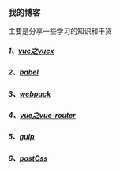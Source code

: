 ### 我的博客
主要是分享一些学习的知识和干货

##### 1、[vue之vuex](https://github.com/lzccheng/MyBlog/blob/master/vue%E4%B9%8Bvuex.md)
##### 2、[babel](https://github.com/lzccheng/MyBlog/blob/master/babel.md)
##### 3、[webpack](https://github.com/lzccheng/MyBlog/blob/master/webpack.md)
##### 4、[vue之vue-router](https://github.com/lzccheng/MyBlog/blob/master/vue-router.md)
##### 5、[gulp](https://github.com/lzccheng/MyBlog/blob/master/gulp.md)
##### 6、[postCss](https://github.com/lzccheng/MyBlog/blob/master/postcss.md)